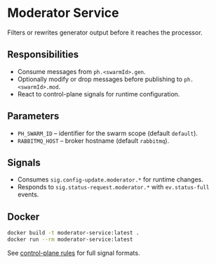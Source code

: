 # Moderator Service

Filters or rewrites generator output before it reaches the processor.

## Responsibilities
- Consume messages from `ph.<swarmId>.gen`.
- Optionally modify or drop messages before publishing to `ph.<swarmId>.mod`.
- React to control-plane signals for runtime configuration.

## Parameters
- `PH_SWARM_ID` – identifier for the swarm scope (default `default`).
- `RABBITMQ_HOST` – broker hostname (default `rabbitmq`).

## Signals
- Consumes `sig.config-update.moderator.*` for runtime changes.
- Responds to `sig.status-request.moderator.*` with `ev.status-full` events.

## Docker
```bash
docker build -t moderator-service:latest .
docker run --rm moderator-service:latest
```

See [control-plane rules](../docs/rules/control-plane-rules.md) for full signal formats.
